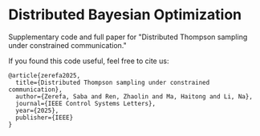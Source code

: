 # Distributed Bayesian Optimization

Supplementary code and full paper for "Distributed Thompson sampling under constrained communication."

If you found this code useful, feel free to cite us:
```
@article{zerefa2025,
  title={Distributed Thompson sampling under constrained communication},
  author={Zerefa, Saba and Ren, Zhaolin and Ma, Haitong and Li, Na},
  journal={IEEE Control Systems Letters},
  year={2025},
  publisher={IEEE}
}
```
